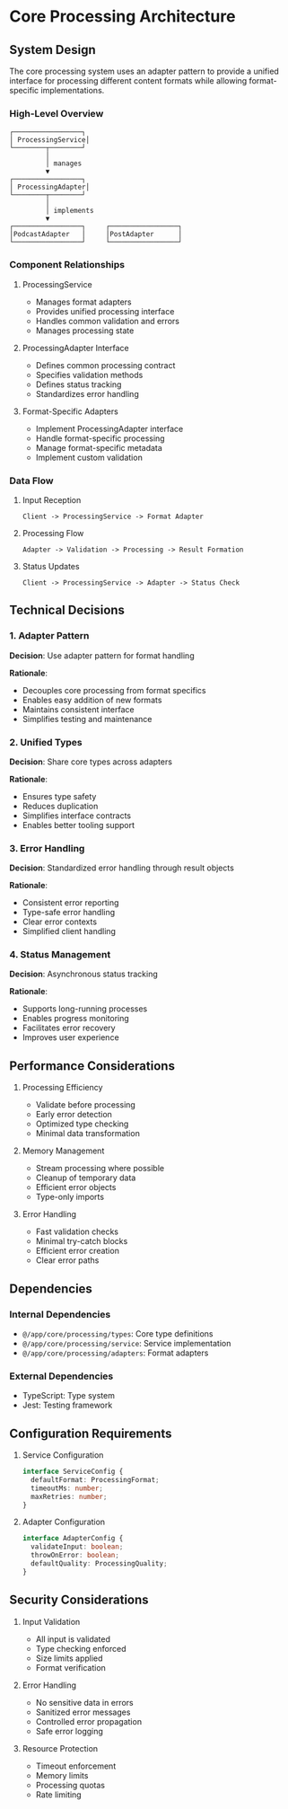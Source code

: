 # Core Processing Architecture

## System Design

The core processing system uses an adapter pattern to provide a unified interface for processing different content formats while allowing format-specific implementations.

### High-Level Overview

```
┌─────────────────┐
│ ProcessingService│
└────────┬────────┘
         │
         │ manages
         ▼
┌─────────────────┐
│ ProcessingAdapter│
└────────┬────────┘
         │
         │ implements
         ▼
┌─────────────────┐     ┌─────────────────┐
│PodcastAdapter   │     │PostAdapter      │
└─────────────────┘     └─────────────────┘
```

### Component Relationships

1. ProcessingService

   - Manages format adapters
   - Provides unified processing interface
   - Handles common validation and errors
   - Manages processing state

2. ProcessingAdapter Interface

   - Defines common processing contract
   - Specifies validation methods
   - Defines status tracking
   - Standardizes error handling

3. Format-Specific Adapters
   - Implement ProcessingAdapter interface
   - Handle format-specific processing
   - Manage format-specific metadata
   - Implement custom validation

### Data Flow

1. Input Reception

   ```
   Client -> ProcessingService -> Format Adapter
   ```

2. Processing Flow

   ```
   Adapter -> Validation -> Processing -> Result Formation
   ```

3. Status Updates
   ```
   Client -> ProcessingService -> Adapter -> Status Check
   ```

## Technical Decisions

### 1. Adapter Pattern

**Decision**: Use adapter pattern for format handling

**Rationale**:

- Decouples core processing from format specifics
- Enables easy addition of new formats
- Maintains consistent interface
- Simplifies testing and maintenance

### 2. Unified Types

**Decision**: Share core types across adapters

**Rationale**:

- Ensures type safety
- Reduces duplication
- Simplifies interface contracts
- Enables better tooling support

### 3. Error Handling

**Decision**: Standardized error handling through result objects

**Rationale**:

- Consistent error reporting
- Type-safe error handling
- Clear error contexts
- Simplified client handling

### 4. Status Management

**Decision**: Asynchronous status tracking

**Rationale**:

- Supports long-running processes
- Enables progress monitoring
- Facilitates error recovery
- Improves user experience

## Performance Considerations

1. Processing Efficiency

   - Validate before processing
   - Early error detection
   - Optimized type checking
   - Minimal data transformation

2. Memory Management

   - Stream processing where possible
   - Cleanup of temporary data
   - Efficient error objects
   - Type-only imports

3. Error Handling
   - Fast validation checks
   - Minimal try-catch blocks
   - Efficient error creation
   - Clear error paths

## Dependencies

### Internal Dependencies

- `@/app/core/processing/types`: Core type definitions
- `@/app/core/processing/service`: Service implementation
- `@/app/core/processing/adapters`: Format adapters

### External Dependencies

- TypeScript: Type system
- Jest: Testing framework

## Configuration Requirements

1. Service Configuration

   ```typescript
   interface ServiceConfig {
     defaultFormat: ProcessingFormat;
     timeoutMs: number;
     maxRetries: number;
   }
   ```

2. Adapter Configuration
   ```typescript
   interface AdapterConfig {
     validateInput: boolean;
     throwOnError: boolean;
     defaultQuality: ProcessingQuality;
   }
   ```

## Security Considerations

1. Input Validation

   - All input is validated
   - Type checking enforced
   - Size limits applied
   - Format verification

2. Error Handling

   - No sensitive data in errors
   - Sanitized error messages
   - Controlled error propagation
   - Safe error logging

3. Resource Protection
   - Timeout enforcement
   - Memory limits
   - Processing quotas
   - Rate limiting
